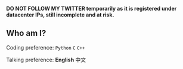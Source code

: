 **DO NOT FOLLOW MY TWITTER temporarily as it is registered under datacenter IPs, still incomplete and at risk.**

## Who am I?

Coding preference: `Python` `C` `C++`

Talking preference: **English** 中文
